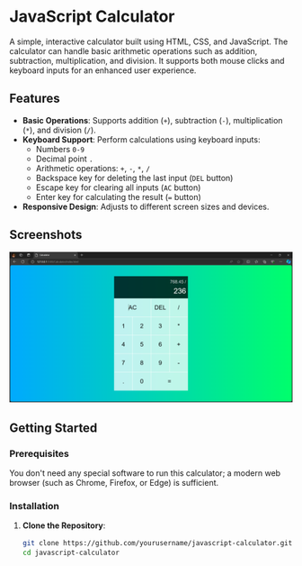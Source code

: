 # JavaScript Calculator

A simple, interactive calculator built using HTML, CSS, and JavaScript. The calculator can handle basic arithmetic operations such as addition, subtraction, multiplication, and division. It supports both mouse clicks and keyboard inputs for an enhanced user experience.

## Features

- **Basic Operations**: Supports addition (`+`), subtraction (`-`), multiplication (`*`), and division (`/`).
- **Keyboard Support**: Perform calculations using keyboard inputs:
  - Numbers `0-9`
  - Decimal point `.` 
  - Arithmetic operations: `+`, `-`, `*`, `/`
  - Backspace key for deleting the last input (`DEL` button)
  - Escape key for clearing all inputs (`AC` button)
  - Enter key for calculating the result (`=` button)
- **Responsive Design**: Adjusts to different screen sizes and devices.

## Screenshots

![Calculator Screenshot](calculator.png)


## Getting Started

### Prerequisites

You don't need any special software to run this calculator; a modern web browser (such as Chrome, Firefox, or Edge) is sufficient.

### Installation

1. **Clone the Repository**:
   ```bash
   git clone https://github.com/yourusername/javascript-calculator.git
   cd javascript-calculator
